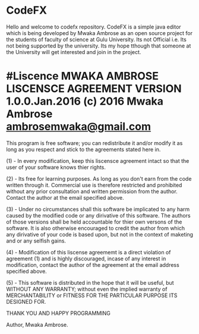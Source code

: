 # CodeFX
Hello and welcome to codefx repository.
CodeFX is a simple java editor which is being developed by 
Mwaka Ambrose as an open source project for the students of faculty of
science at Gulu University. Its not Official i.e. Its not being supported by the 
university. Its my hope tthough that someone at the University will get interested 
and join in the project.

#Liscence
MWAKA AMBROSE LISCENSCE AGREEMENT VERSION 1.0.0.Jan.2016
 (c) 2016 Mwaka Ambrose ambrosemwaka@gmail.com
 ==========================================================================================
 
 This program is free software; you can redistribute it and/or
 modify it as long as you respect and stick to the
 agreements stated here in.

 (1) - In every modification, keep this liscensce agreement
 intact so that the user of your software knows thier rights.

 (2) - Its free for learning purposes. As long as you don't
 earn from the code written through it. Commercial use is therefore restricted and
 prohibited without any prior consultation and written permission from the author.
 Contact the author at the email specified above.

 (3) - Under no circumstances shall this software be implicated to
 any harm caused by the modified code or any dirivative of this software. 
 The authors of those versions shall be held accountable for thier own versons 
 of the software. It is also otherwise encouraged to credit the author from which
 any dirivative of your code is based upon, but not in the context of maketing and or 
 any selfish gains.

 (4) - Modification of this liscense agreememt is a direct violation of
 agreement (1) and is highly discouraged, incase of any interest in modification, 
 contact the author of the agreement at the email address specified above.

 (5) - This software is distributed in the hope that it will be useful, 
 but WITHOUT ANY WARRANTY; without even the implied warranty of MERCHANTABILITY 
 or FITNESS FOR THE PARTICULAR PURPOSE ITS DESIGNED FOR.

 THANK YOU AND HAPPY PROGRAMMING

 Author, Mwaka Ambrose.
